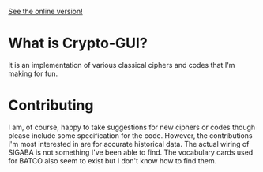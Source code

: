 [See the online version!](https://github.com/wen54iard/crypto-gui/releases)

# What is Crypto-GUI?
It is an implementation of various classical ciphers and codes that I'm making for fun.


# Contributing
I am, of course, happy to take suggestions for new ciphers or codes though please include some specification for the code. However, the contributions I'm most interested in are for accurate historical data. The actual wiring of SIGABA is not something I've been able to find. The vocabulary cards used for BATCO also seem to exist but I don't know how to find them.
